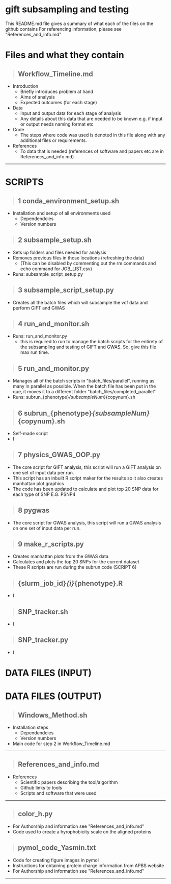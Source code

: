 # gift subsampling and testing
This README.md file gives a summary of what each of the files on the github contains 
For referencing information, please see "References_and_info.md"
# Files and what they contain
> ## Workflow_Timeline.md
+ Introduction
   + Briefly introduces problem at hand 
   + Aims of analysis
   + Expected outcomes (for each stage)
+ Data
    + Input and output data for each stage of analysis
    + Any details about this data that are needed to be known e.g. if input or output needs naming format etc
+ Code
  + The steps where code was used is denoted in this file along with any additional files or requirements.
+ References
    + To data that is needed (references of software and papers etc are in Referenecs_and_info.md)
---
# SCRIPTS

> ## 1 conda_environment_setup.sh
+ Installation and setup of all environments used
    + Dependendcies
    + Version numbers


> ## 2 subsample_setup.sh
+ Sets up folders and files needed for analysis
+ Removes previous files in those locations (refreshing the data)
  + (This can be disabled by commenting out the rm commands and echo command for JOB_LIST.csv)
+ Runs: subsample_script_setup.py


> ## 3 subsample_script_setup.py
+ Creates all the batch files which will subsample the vcf data and perform GIFT and GWAS

> ## 4 run_and_monitor.sh
+ Runs: run_and_monitor.py
  + this is required to run to manage the batch scripts for the entirety of the subsampling and testing of GIFT and GWAS. So, give this file max run time.

> ## 5 run_and_monitor.py
+ Manages all of the batch scripts in "batch_files/parallel", running as many in parallel as possible. When the batch file has been put in the que, it moves it to a different folder "batch_files/completed_parallel"
+ Runs: subrun_{phenotype}_{subsampleNum}_{copynum}.sh

> ## 6 subrun_{phenotype}_{subsampleNum}_{copynum}.sh
+ Self-made script
+ I

> ## 7 physics_GWAS_OOP.py
+ The core script for GIFT analysis, this script will run a GIFT analysis on one set of input data per run.
+ This script has an inbuilt R script maker for the results so it also creates manhattan plot graphics
+ The code has been updated to calculate and plot top 20 SNP data for each type of SNP E.G. PSNP4

> ## 8 pygwas
+ The core script for GWAS analysis, this script will run a GWAS analysis on one set of input data per run.

> ## 9 make_r_scripts.py
+ Creates manhattan plots from the GWAS data
+ Calculates and plots the top 20 SNPs for the current dataset
+ These R scripts are run during the subrun code (SCRIPT 6)

> ## {slurm_job_id}_{i}_{phenotype}.R
+ I

> ## SNP_tracker.sh
+ I
  
> ## SNP_tracker.py
+ I



# DATA FILES (INPUT)


# DATA FILES (OUTPUT)



> ## Windows_Method.sh 
+ Installation steps
    + Dependendcies
    + Version numbers
+ Main code for step 2 in Workflow_Timeline.md
---
> ## References_and_info.md
  + References
      + Scientific papers describing the tool/algorithm
      + Github links to tools
      + Scripts and software that were used
---
> ## color_h.py
+ For Authorship and information see "References_and_info.md"
+ Code used to create a hyrophobicity scale on the aligned proteins

> ## pymol_code_Yasmin.txt
+ Code for creating figure images in pymol
+ Instructions for obtaining protein charge information from APBS website
+ For Authorship and information see "References_and_info.md"
---